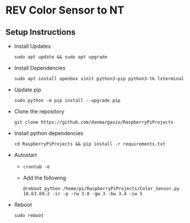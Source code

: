 # REV Color Sensor to NT

## Setup Instructions

* Install Updates 
    
    `sudo apt update && sudo apt upgrade`
* Install Dependencies

    `sudo apt install openbox xinit python3-pip python3-tk lxterminal`
* Update pip

    `sudo python -m pip install --upgrade pip`
* Clone the repository

    `git clone https://github.com/danmargavio/RaspberryPiProjects`
* Install python dependencies

    `cd RaspberryPiProjects && pip install -r requirements.txt`
* Autostart
    
    * `crontab -e`
    * Add the following
        
       `@reboot python /home/pi/RaspberryPiProjects/Color_Sensor.py 10.63.69.2 -ir -p -rw 3.8 -gw 3 -bw 3.4 -iw 5`
* Reboot
    
    `sudo reboot`
